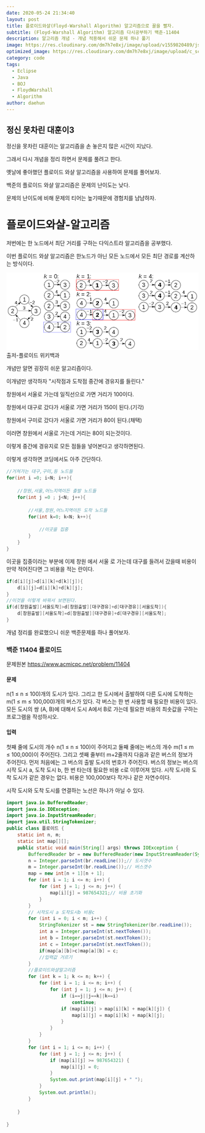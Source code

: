 ```yaml
---
date: 2020-05-24 21:34:40
layout: post
title: 플로이드와샬(Floyd-Warshall Algorithm) 알고리즘으로 꿀을 빨자.
subtitle: (Floyd-Warshall Algorithm) 알고리즘 다시공부하기 백준-11404
description: 알고리즘 개념 - 개념 적용해서 쉬운 문제 하나 풀기
image: https://res.cloudinary.com/dm7h7e8xj/image/upload/v1559820489/js-code_n83m7a.jpg
optimized_image: https://res.cloudinary.com/dm7h7e8xj/image/upload/c_scale,w_380/v1559820489/js-code_n83m7a.jpg
category: code
tags:
  - Eclipse
  - Java
  - BOJ
  - FloydWarshall
  - Algorithm
author: daehun
---
```



## 정신 못차린 대훈이3

정신을 못차린 대훈이는 알고리즘을 손 놓은지 많은 시간이 지났다.

그래서 다시 개념을 정리 하면서 문제를 풀려고 한다.

옛날에 좋아했던 플로이드 와샬 알고리즘을 사용하여 문제를 풀어보자.

백준의 플로이드 와샬 알고리즘은 문제의 난이도는 낮다.

문제의 난이도에 비해 문제의 티어는 높기때문에 경험치를 냠냠하자.

# 플로이드와샬-알고리즘

저번에는 한 노드에서 최단 거리를 구하는 다익스트라 알고리즘을 공부했다.

이번 플로이드 와샬 알고리즘은 한노드가 아닌 모든 노드에서 모든 최단 경로를 계산하는 방식이다.

![1](../assets/img/work/플로이드1.png)
출저-플로이드 위키백과



개념만 알면 굉장히 쉬운 알고리즘이다.

이개념만 생각하자 "시작점과 도착점 중간에 경유지를 들린다."

창원에서 서울로 가는데 일직선으로 가면 거리가 100이다.

창원에서 대구로 갔다가 서울로 가면 거리가 150이 된다.(기각)

창원에서 구미로 갔다가 서울로 가면 거리가 80이 된다.(채택)

이러면 창원에서 서울로 가는데 거리는 80이 되는것이다.

이렇게 중간에 경유지로 모든 점들을 넣어본다고 생각하면된다.

이렇게 생각하면 코딩에서도 아주 간단하다.

```java
//거쳐가는 대구,구미,등 노드들
for(int i =0; i<N; i++){

	//창원,서울,어느지역이든 출발 노드들
	for(int j =0 ; j<N; j++){

		//서울,창원,어느지역이든 도착 노드들
		for(int k=0; k<N; k++){

			//이곳을 집중
		}
	}
}
```

이곳을 집중이라는 부분에 이제 창원 에서 서울 로 가는데 대구를 들려서 갔을때
비용이 만약 적어진다면 그 비용을 적는 란이다.

```java
if(d[i][j]>d[i][k]+d[k][j]){
	d[i][j]=d[i][k]+d[k][j];
}
//이것을 이렇게 바꿔서 보면된다.
if(d[창원출발][서울도착]>d[창원출발][대구경유]+d[대구경유][서울도착]){
	d[창원출발][서울도착]=d[창원출발][대구경유]+d[대구경유][서울도착];
}
```
개념 정리를 완료했으니 쉬운 백준문제를 하나 풀어보자.

### 백준 11404 플로이드
문제원본 https://www.acmicpc.net/problem/11404

#### 문제
n(1 ≤ n ≤ 100)개의 도시가 있다. 그리고 한 도시에서 출발하여 다른 도시에 도착하는 m(1 ≤ m ≤ 100,000)개의 버스가 있다. 각 버스는 한 번 사용할 때 필요한 비용이 있다.
모든 도시의 쌍 (A, B)에 대해서 도시 A에서 B로 가는데 필요한 비용의 최솟값을 구하는 프로그램을 작성하시오.

#### 입력
첫째 줄에 도시의 개수 n(1 ≤ n ≤ 100)이 주어지고 둘째 줄에는 버스의 개수 m(1 ≤ m ≤ 100,000)이 주어진다. 그리고 셋째 줄부터 m+2줄까지 다음과 같은 버스의 정보가 주어진다. 먼저 처음에는 그 버스의 출발 도시의 번호가 주어진다. 버스의 정보는 버스의 시작 도시 a, 도착 도시 b, 한 번 타는데 필요한 비용 c로 이루어져 있다. 시작 도시와 도착 도시가 같은 경우는 없다. 비용은 100,000보다 작거나 같은 자연수이다.

시작 도시와 도착 도시를 연결하는 노선은 하나가 아닐 수 있다.

```java
import java.io.BufferedReader;
import java.io.IOException;
import java.io.InputStreamReader;
import java.util.StringTokenizer;
public class 플로이드 {
	static int n, m;
	static int map[][];
	public static void main(String[] args) throws IOException {
		BufferedReader br = new BufferedReader(new InputStreamReader(System.in));
		n = Integer.parseInt(br.readLine());// 도시갯수
		m = Integer.parseInt(br.readLine());// 버스갯수
		map = new int[n + 1][n + 1];
		for (int i = 1; i <= n; i++) {
			for (int j = 1; j <= n; j++) {
				map[i][j] = 987654321;// 비용 초기화
			}
		}
		// 시작도시 a 도착도시b 비용c
		for (int i = 0; i < m; i++) {
			StringTokenizer st = new StringTokenizer(br.readLine());
			int a = Integer.parseInt(st.nextToken());
			int b = Integer.parseInt(st.nextToken());
			int c = Integer.parseInt(st.nextToken());
			if(map[a][b]>c)map[a][b] = c;
			//입력값 거르기
		}
		//플로이드와샬알고리즘
		for (int k = 1; k <= n; k++) {
			for (int i = 1; i <= n; i++) {
				for (int j = 1; j <= n; j++) {
					if (i==j||j==k||k==i)
						continue;
					if (map[i][j] > map[i][k] + map[k][j]) {
						map[i][j] = map[i][k] + map[k][j];
					}
				}
			}
		}
		for (int i = 1; i <= n; i++) {
			for (int j = 1; j <= n; j++) {
				if (map[i][j] >= 987654321) {
					map[i][j] = 0;
				}
				System.out.print(map[i][j] + " ");
			}
			System.out.println();
		}

	}

}
```



